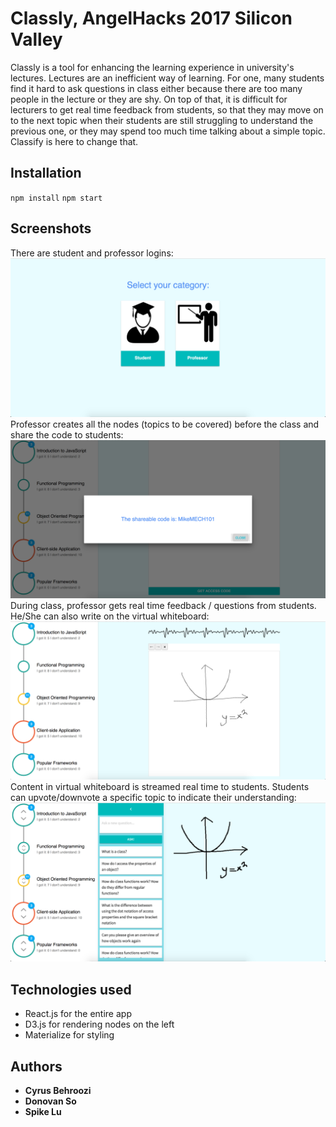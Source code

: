 # Classly, AngelHacks 2017 Silicon Valley

Classly is a tool for enhancing the learning experience in university's lectures. Lectures are an inefficient way of learning. For one, many students find it hard to ask questions in class either because there are too many people in the lecture or they are shy. On top of that, it is difficult for lecturers to get real time feedback from students, so that they may move on to the next topic when their students are still struggling to understand the previous one, or they may spend too much time talking about a simple topic. Classify is here to change that.

## Installation
`npm install`
`npm start`

## Screenshots
There are student and professor logins:
![Alt text](/resources/login.png?raw=true "Optional Title")
Professor creates all the nodes (topics to be covered) before the class and share the code to students:
![Alt text](/resources/sharablecode.png?raw=true "Optional Title")
During class, professor gets real time feedback / questions from students. He/She can also write on the virtual whiteboard:
![Alt text](/resources/professor.png?raw=true "Optional Title")
Content in virtual whiteboard is streamed real time to students. Students can upvote/downvote a specific topic to indicate their understanding:
![Alt text](/resources/student.png?raw=true "Optional Title")

## Technologies used
* React.js for the entire app
* D3.js for rendering nodes on the left
* Materialize for styling

## Authors
* **Cyrus Behroozi**
* **Donovan So**
* **Spike Lu**
